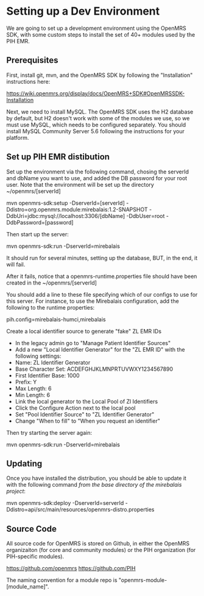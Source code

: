 
Setting up a Dev Environment
============================

We are going to set up a development environment using the OpenMRS SDK, with some custom steps to install the set of 40+ 
modules used by the PIH EMR.

Prerequisites
-------------

First, install git, mvn, and the OpenMRS SDK by following the "Installation" instructions here:

https://wiki.openmrs.org/display/docs/OpenMRS+SDK#OpenMRSSDK-Installation

Next, we need to install MySQL.  The OpenMRS SDK uses the H2 database by default, but H2 doesn't work with some of the 
modules we use, so we must use MySQL, which needs to be configured separately.  You should install MySQL Community 
Server 5.6 following the instructions for your platform.

Set up PIH EMR distibution
----------------------------

Set up the environment via the following command, chosing the serverId and dbName you want to use, and added
the DB password for your root user.  Note that the environment will be set up the directory ~/openmrs/[serverId]

mvn openmrs-sdk:setup -DserverId=[serverId] -Ddistro=org.openmrs.module:mirebalais:1.2-SNAPSHOT
    -DdbUri=jdbc:mysql://localhost:3306/[dbName] -DdbUser=root -DdbPassword=[password]

Then start up the server:

mvn openmrs-sdk:run -DserverId=mirebalais

It should run for several minutes, setting up the database, BUT, in the end, it will fail.

After it fails, notice that a openmrs-runtime.properties file should have been created in the ~/openmrs/[serverId]

You should add a line to these file specifying which of our configs to use for this server. For instance, to use
the Mirebalais configuration, add the following to the runtime properties:

pih.config=mirebalais-humci,mirebalais

Create a local identifier source to generate "fake" ZL EMR IDs

- In the legacy admin go to "Manage Patient Identifier Sources"
- Add a new "Local Identifier Generator" for the "ZL EMR ID" with the following settings:
- Name: ZL Identifier Generator
- Base Character Set: ACDEFGHJKLMNPRTUVWXY1234567890
- First Identifier Base: 1000
- Prefix: Y
- Max Length: 6
- Min Length: 6
- Link the local generator to the Local Pool of Zl Identifiers
- Click the Configure Action next to the local pool
- Set "Pool Identifier Source" to "ZL Identifier Generator"
- Change "When to fill" to "When you request an identifier"

Then try starting the server again:

mvn openmrs-sdk:run -DserverId=mirebalais

Updating
--------

Once you have installed the distribution, you should be able to update it with the following command *from the base 
directory of the mirebalais project*:

mvn openmrs-sdk:deploy -DserverId=serverId -Ddistro=api/src/main/resources/openmrs-distro.properties


Source Code
-----------

All source code for OpenMRS is stored on Github, in either the OpenMRS organizaiton (for core and community modules) or 
the PIH organization (for PIH-specific modules).

https://github.com/openmrs
https://github.com/PIH

The naming convention for a module repo is "openmrs-module-[module_name]".